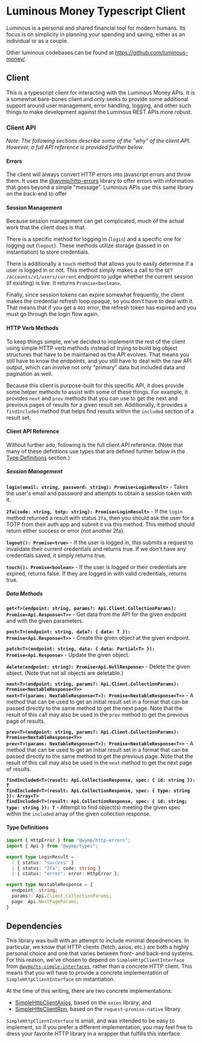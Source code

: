 Luminous Money Typescript Client
============================================================================================

Luminous is a personal and shared financial tool for modern humans. Its focus is on simplicity in
planning your spending and saving, either as an individual or as a couple.

Other luminous codebases can be found at https://github.com/luminous-money/.


## Client

This is a typescript client for interacting with the Luminous Money APIs. It is a somewhat bare-bones
client and only seeks to provide some additional support around user management, error handling,
logging, and other such things to make development against the Luminous REST APIs more robust.


### Client API

*Note: The following sections describe some of the "why" of the client API. However, a full API
reference is provided further below.*


#### Errors

The client will always convert HTTP errors into javascript errors and throw them. It uses the
[@wymp/http-errors](https://github.com/wymp/ts-http-errors) library to offer errors with information
that goes beyond a simple "message". Luminous APIs use this same library on the back-end to offer


#### Session Management

Because session management can get complicated, much of the actual work that the client does is
that.

There is a specific method for logging in (`login`) and a specific one for logging out (`logout`).
These methods utilize storage (passed in on instantiation) to store credentials.

There is additionally a `touch` method that allows you to easily determine if a user is logged in or
not. This method simply makes a call to the `GET /accounts/v1/users/current` endpoint to judge
whether the current session (if existing) is live. It returns `Promise<boolean>`.

Finally, since session tokens can expire somewhat frequently, the client makes the credential refresh
loop opaque, so you don't have to deal with it. That means that if you get a `401` error, the refresh
token has expired and you must go through the login flow again.


#### HTTP Verb Methods

To keep things simple, we've decided to implement the rest of the client using simple HTTP verb
methods instead of trying to build big object structures that have to be maintained as the API
evolves. That means you still have to know the endpoints, and you still have to deal with the raw
API output, which can involve not only "primary" data but included data and pagination as well.

Because this client is purpose-built for this specific API, it does provide some helper methods to
assist with some of these things. For example, it provides `next` and `prev` methods that you can
use to get the next and previous pages of results for a given result set. Additionally, it provides
a `findIncluded` method that helps find results within the `included` section of a result set.


#### Client API Reference

Without further ado, following is the full client API reference. (Note that many of these defintions
use types that are defined further below in the [Type Definitions](#type-definitions) section.)


##### Session Management

**`login(email: string, password: string): Promise<LoginResult>`** - Takes the user's email and
password and attempts to obtain a session token with it.

**`2fa(code: string, totp: string): Promise<LoginResult>`** - If the `login` method returned a
result with status `2fa`, then you should ask the user for a TOTP from their auth app and submit it
via this method. This method should return either success or error (not another 2fa).

**`logout(): Promise<true>`** - If the user is logged in, this submits a request to invalidate their
current credentials and returns true. If we don't have any credentials saved, it simply returns true.

**`touch(): Promise<boolean>`** - If the user is logged or their credentials are expired, returns
false. If they are logged in with valid credentials, returns true.


##### Data Methods

**`get<T>(endpoint: string, params?: Api.Client.CollectionParams): Promise<Api.Response<T>>`** - Get
data from the API for the given endpoint and with the given parameters.

**`post<T>(endpoint: string, data?: { data: T }): Promise<Api.Response<T>>`** - Create the
given object at the given endpoint.

**`patch<T>(endpoint: string, data: { data: Partial<T> }): Promise<Api.Response>`** - Update the
given object.

**`delete(endpoint: string): Promise<Api.NullResponse>`** - Delete the given object. (Note that not all
objects are deletable.)

**`next<T>(endpoint: string, params?: Api.Client.CollectionParams): Promise<NextableResponse<T>>`**<br>
**`next<T>(params: NextableResponse<T>): Promise<NextableResponse<T>>`** - A method that can be used
to get an initial result set in a format that can be passed directly to the same method to get the
next page. Note that the result of this call may also be used in the `prev` method to get the
previous page of results.

**`prev<T>(endpoint: string, params?: Api.Client.CollectionParams): Promise<NextableResponse<T>>`**<br>
**`prev<T>(params: NextableResponse<T>): Promise<NextableResponse<T>>`** - A method that can be used
to get an initial result set in a format that can be passed directly to the same method to get the
previous page. Note that the result of this call may also be used in the `next` method to get the
next page of results.

**`findIncluded<T>(result: Api.CollectionResponse, spec: { id: string }): T`**<br>
**`findIncluded<T>(result: Api.CollectionResponse, spec: { type: string }): Array<T>`**<br>
**`findIncluded<T>(result: Api.CollectionResponse, spec: { id: string; type: string }): T`** -
Attempt to find object(s) meeting the given spec within the `included` array of the given collection
response.


#### Type Definitions

```ts
import { HttpError } from "@wymp/http-errors";
import { Api } from "@wymp/types";

export type LoginResult = 
  | { status: "success" }
  | { status: "2fa"; code: string }
  | { status: "error"; error: HttpError };

export type NextableResponse = {
  endpoint: string;
  params?: Api.Client.CollectionParams;
  page: Api.NextPageParams;
}
```

## Dependencies

This library was built with an attempt to include minimal depednencies. In particular, we know that
HTTP clients (fetch, axios, etc.) are both a highly personal choice and one that varies between
front- and back-end systems. For this reason, we've chosen to depend on `SimpleHttpClientInterface`
from [`@wymp/ts-simple-interfaces`](https://github.com/wymp/ts-simple-interfaces/tree/v0.5.x/packages/ts-simple-interfaces),
rather than a concrete HTTP client. This means that you will have to provide a concrete
implementation of `SimpleHttpClientInterface` on instantiation.

At the time of this writing, there are two concrete implementations:

* [SimpleHttpClientAxios](https://github.com/wymp/ts-simple-interfaces/tree/v0.5.x/packages/ts-simple-http-client-axios),
  based on the `axios` library; and
* [SimpleHttpClientRpn](https://github.com/wymp/ts-simple-interfaces/tree/v0.5.x/packages/ts-simple-http-client-rpn),
  based on the `request-promise-native` library

`SimpleHttpClientInterface` is small, and was intended to be easy to implement, so if you prefer a
different implementation, you may feel free to dress your favorite HTTP library in a wrapper that
fulfills this interface.

